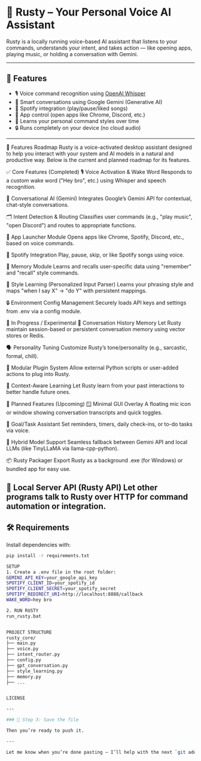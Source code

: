 # 🤖 Rusty – Your Personal Voice AI Assistant

Rusty is a locally running voice-based AI assistant that listens to your commands, understands your intent, and takes action — like opening apps, playing music, or holding a conversation with Gemini.

---

## 🚀 Features

- 🎙️ Voice command recognition using [OpenAI Whisper](https://github.com/openai/whisper)
- 🧠 Smart conversations using Google Gemini (Generative AI)
- 🎵 Spotify integration (play/pause/liked songs)
- 📁 App control (open apps like Chrome, Discord, etc.)
- 🧠 Learns your personal command styles over time
- 🔒 Runs completely on your device (no cloud audio)

---
📍 Features Roadmap
Rusty is a voice-activated desktop assistant designed to help you interact with your system and AI models in a natural and productive way. Below is the current and planned roadmap for its features.

✅ Core Features (Completed)
🎙️ Voice Activation & Wake Word
Responds to a custom wake word ("Hey bro", etc.) using Whisper and speech recognition.

🧠 Conversational AI (Gemini)
Integrates Google’s Gemini API for contextual, chat-style conversations.

🗂️ Intent Detection & Routing
Classifies user commands (e.g., "play music", "open Discord") and routes to appropriate functions.

📂 App Launcher Module
Opens apps like Chrome, Spotify, Discord, etc., based on voice commands.

🎵 Spotify Integration
Play, pause, skip, or like Spotify songs using voice.

💾 Memory Module
Learns and recalls user-specific data using "remember" and "recall" style commands.

🧠 Style Learning (Personalized Input Parser)
Learns your phrasing style and maps "when I say X" → "do Y" with persistent mappings.

🔒 Environment Config Management
Securely loads API keys and settings from .env via a config module.

🧪 In Progress / Experimental
🧬 Conversation History Memory
Let Rusty maintain session-based or persistent conversation memory using vector stores or Redis.

🗣️ Personality Tuning
Customize Rusty’s tone/personality (e.g., sarcastic, formal, chill).

🧱 Modular Plugin System
Allow external Python scripts or user-added actions to plug into Rusty.

📖 Context-Aware Learning
Let Rusty learn from your past interactions to better handle future ones.

🧭 Planned Features (Upcoming)
🪟 Minimal GUI Overlay
A floating mic icon or window showing conversation transcripts and quick toggles.

🎯 Goal/Task Assistant
Set reminders, timers, daily check-ins, or to-do tasks via voice.

🧩 Hybrid Model Support
Seamless fallback between Gemini API and local LLMs (like TinyLLaMA via llama-cpp-python).

📦 Rusty Packager
Export Rusty as a background .exe (for Windows) or bundled app for easy use.

🛜 Local Server API (Rusty API)
Let other programs talk to Rusty over HTTP for command automation or integration.
-----

## 🛠️ Requirements

Install dependencies with:

```bash
pip install -r requirements.txt

SETUP
1. Create a .env file in the root folder:
GEMINI_API_KEY=your_google_api_key
SPOTIFY_CLIENT_ID=your_spotify_id
SPOTIFY_CLIENT_SECRET=your_spotify_secret
SPOTIFY_REDIRECT_URI=http://localhost:8888/callback
WAKE_WORD=hey bro

2. RUN RUSTY
run_rusty.bat


PROJECT STRUCTURE
rusty_core/
├── main.py
├── voice.py
├── intent_router.py
├── config.py
├── gpt_conversation.py
├── style_learning.py
├── memory.py
├── ...


LICENSE

---

### 💾 Step 3: Save the file

Then you’re ready to push it.

---

Let me know when you’re done pasting — I’ll help with the next `git add`, `commit`, and `push` commands.

